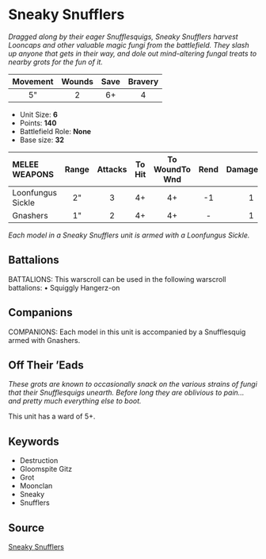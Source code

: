 # Sneaky Snufflers

_Dragged along by their eager Snufflesquigs, Sneaky Snufflers harvest Looncaps and other valuable magic fungi from the battlefield. They slash up anyone that gets in their way, and dole out mind-altering fungal treats to nearby grots for the fun of it._


| Movement | Wounds | Save | Bravery |
|:--------:|:------:|:----:|:-------:|
| 5" | 2 | 6+ | 4 |

* Unit Size: **6**
* Points: **140**
* Battlefield Role: **None**
* Base size: **32**

| MELEE WEAPONS | Range | Attacks | To Hit | To WoundTo Wnd | Rend | DamageDmg |
|:---|:--:|:--:|:--:|:--:|:--:|:--:|
| Loonfungus Sickle | 2" | 3 | 4+ | 4+ | -1 | 1 |
| Gnashers | 1" | 2 | 4+ | 4+ | - | 1 |


_Each model in a Sneaky Snufflers unit is armed with a Loonfungus Sickle._

## Battalions

BATTALIONS: This warscroll can be used in the following warscroll battalions: • Squiggly Hangerz-on

## Companions

COMPANIONS: Each model in this unit is accompanied by a Snufflesquig armed with Gnashers.

## Off Their ’Eads

_These grots are known to occasionally snack on the various strains of fungi that their Snufflesquigs unearth. Before long they are oblivious to pain... and pretty much everything else to boot._

This unit has a ward of 5+.

## Keywords

* Destruction
* Gloomspite Gitz
* Grot
* Moonclan
* Sneaky
* Snufflers


## Source

[Sneaky Snufflers](https://wahapedia.ru/aos3/factions/gloomspite-gitz/Sneaky-Snufflers)
